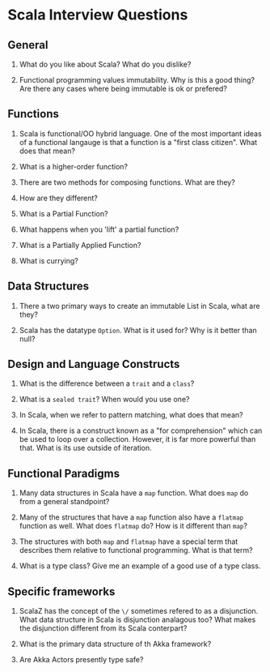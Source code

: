 # Scala Interview Questions

## General
1. What do you like about Scala?  What do you dislike?

2. Functional programming values immutability.  Why is this a good thing?  Are there any cases where being immutable is ok or prefered?

## Functions
1. Scala is functional/OO hybrid language.  One of the most important ideas of a functional langauge is that a function is a "first class citizen".  What does that mean?

2. What is a higher-order function?

3. There are two methods for composing functions.  What are they?
  1. How are they different?

4. What is a Partial Function?
  1.  What happens when you 'lift' a partial function?

5. What is a Partially Applied Function?

6. What is currying?

## Data Structures

1. There a two primary ways to create an immutable List in Scala, what are they?

2. Scala has the datatype `Option`.  What is it used for?  Why is it better than null?


## Design and Language Constructs
1. What is the difference between a `trait` and a `class`?

2. What is a `sealed trait`?  When would you use one?

3. In Scala, when we refer to pattern matching, what does that mean?

4. In Scala, there is a construct known as a "for comprehension" which can be used to loop over a collection.  However, it is far more powerful than that. What is its use outside of iteration.


## Functional Paradigms
1. Many data structures in Scala have a `map` function. What does `map` do from a general standpoint?

2. Many of the structures that have a `map` function also have a `flatmap` function as well.  What does `flatmap` do?  How is it different than `map`?

3. The structures with both `map` and `flatmap` have a special term that describes them relative to functional programming.  What is that term?

4. What is a type class?  Give me an example of a good use of a type class.

## Specific frameworks
1. ScalaZ has the concept of the `\/` sometimes refered to as a disjunction.  What data structure in Scala is disjunction analagous too?  What makes the disjunction different from its Scala conterpart?

2. What is the primary data structure of th Akka framework?

3. Are Akka Actors presently type safe?
